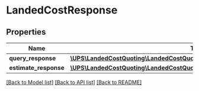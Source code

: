 # LandedCostResponse

## Properties
Name | Type | Description | Notes
------------ | ------------- | ------------- | -------------
**query_response** | [**\UPS\LandedCostQuoting\LandedCostQuoting\LandedCostResponseQueryResponse**](LandedCostResponseQueryResponse.md) |  | [optional] 
**estimate_response** | [**\UPS\LandedCostQuoting\LandedCostQuoting\LandedCostResponseEstimateResponse**](LandedCostResponseEstimateResponse.md) |  | [optional] 

[[Back to Model list]](../../README.md#documentation-for-models) [[Back to API list]](../../README.md#documentation-for-api-endpoints) [[Back to README]](../../README.md)

